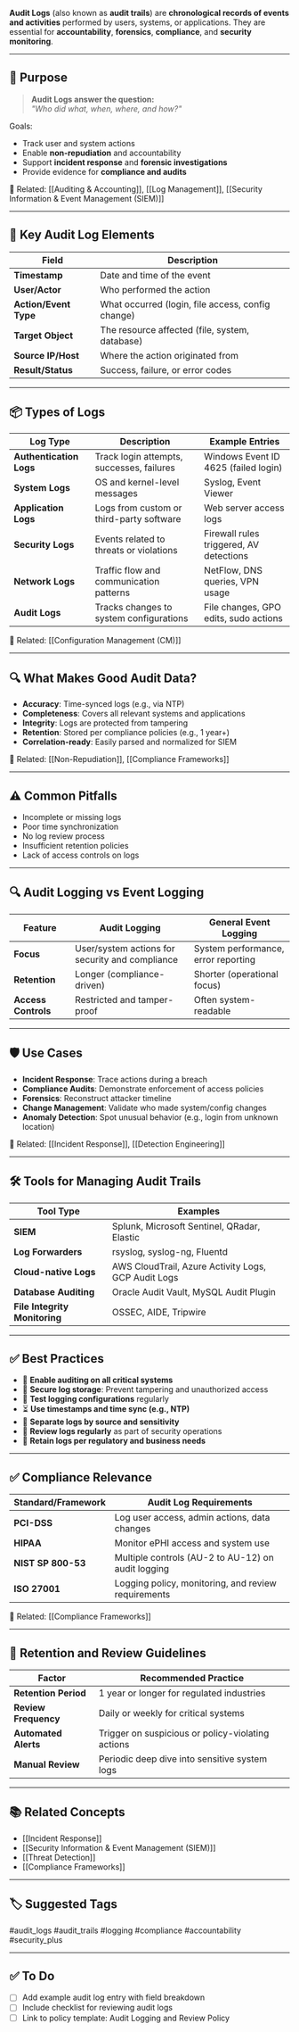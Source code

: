**Audit Logs** (also known as **audit trails**) are **chronological records of events and activities** performed by users, systems, or applications. They are essential for **accountability**, **forensics**, **compliance**, and **security monitoring**.

---

## 🎯 Purpose

> **Audit Logs answer the question:**  
> _"Who did what, when, where, and how?"_

Goals:
- Track user and system actions
- Enable **non-repudiation** and accountability
- Support **incident response** and **forensic investigations**
- Provide evidence for **compliance and audits**

📎 Related: [[Auditing & Accounting]], [[Log Management]], [[Security Information & Event Management (SIEM)]]

---

## 🧱 Key Audit Log Elements

| Field                  | Description                                |
|------------------------|--------------------------------------------|
| **Timestamp**           | Date and time of the event                 |
| **User/Actor**          | Who performed the action                   |
| **Action/Event Type**   | What occurred (login, file access, config change) |
| **Target Object**       | The resource affected (file, system, database) |
| **Source IP/Host**      | Where the action originated from           |
| **Result/Status**       | Success, failure, or error codes           |

---

## 📦 Types of Logs

| Log Type              | Description                               | Example Entries                              |
|------------------------|-------------------------------------------|-----------------------------------------------|
| **Authentication Logs**| Track login attempts, successes, failures| Windows Event ID 4625 (failed login)          |
| **System Logs**        | OS and kernel-level messages              | Syslog, Event Viewer                          |
| **Application Logs**   | Logs from custom or third-party software  | Web server access logs                        |
| **Security Logs**      | Events related to threats or violations   | Firewall rules triggered, AV detections       |
| **Network Logs**       | Traffic flow and communication patterns   | NetFlow, DNS queries, VPN usage               |
| **Audit Logs**         | Tracks changes to system configurations   | File changes, GPO edits, sudo actions         |

📎 Related: [[Configuration Management (CM)]]

---

## 🔍 What Makes Good Audit Data?

- **Accuracy**: Time-synced logs (e.g., via NTP)
- **Completeness**: Covers all relevant systems and applications
- **Integrity**: Logs are protected from tampering
- **Retention**: Stored per compliance policies (e.g., 1 year+)
- **Correlation-ready**: Easily parsed and normalized for SIEM

📎 Related: [[Non-Repudiation]], [[Compliance Frameworks]]

---

## ⚠️ Common Pitfalls

- Incomplete or missing logs
- Poor time synchronization
- No log review process
- Insufficient retention policies
- Lack of access controls on logs

---

## 🔍 Audit Logging vs Event Logging

| Feature             | Audit Logging                              | General Event Logging                         |
|---------------------|---------------------------------------------|------------------------------------------------|
| **Focus**           | User/system actions for security and compliance | System performance, error reporting         |
| **Retention**       | Longer (compliance-driven)                  | Shorter (operational focus)                   |
| **Access Controls** | Restricted and tamper-proof                 | Often system-readable                         |

---

## 🛡 Use Cases

- **Incident Response**: Trace actions during a breach
- **Compliance Audits**: Demonstrate enforcement of access policies
- **Forensics**: Reconstruct attacker timeline
- **Change Management**: Validate who made system/config changes
- **Anomaly Detection**: Spot unusual behavior (e.g., login from unknown location)

📎 Related: [[Incident Response]], [[Detection Engineering]]

---
## 🛠 Tools for Managing Audit Trails

| Tool Type            | Examples                                                  |
|----------------------|-----------------------------------------------------------|
| **SIEM**              | Splunk, Microsoft Sentinel, QRadar, Elastic              |
| **Log Forwarders**    | rsyslog, syslog-ng, Fluentd                              |
| **Cloud-native Logs** | AWS CloudTrail, Azure Activity Logs, GCP Audit Logs       |
| **Database Auditing** | Oracle Audit Vault, MySQL Audit Plugin                   |
| **File Integrity Monitoring** | OSSEC, AIDE, Tripwire                        |

--- 

## ✅ Best Practices

- 📌 **Enable auditing on all critical systems**
- 🔐 **Secure log storage**: Prevent tampering and unauthorized access
- 🧪 **Test logging configurations** regularly
- ⏳ **Use timestamps and time sync (e.g., NTP)**
- 📁 **Separate logs by source and sensitivity**
- 🔄 **Review logs regularly** as part of security operations
- 🧾 **Retain logs per regulatory and business needs**

---

## ✅ Compliance Relevance

| Standard/Framework | Audit Log Requirements                                |
|--------------------|--------------------------------------------------------|
| **PCI-DSS**        | Log user access, admin actions, data changes          |
| **HIPAA**          | Monitor ePHI access and system use                     |
| **NIST SP 800-53** | Multiple controls (AU-2 to AU-12) on audit logging     |
| **ISO 27001**      | Logging policy, monitoring, and review requirements    |

📎 Related: [[Compliance Frameworks]]

---

## 🧮 Retention and Review Guidelines

| Factor                 | Recommended Practice                                |
|------------------------|------------------------------------------------------|
| **Retention Period**    | 1 year or longer for regulated industries           |
| **Review Frequency**    | Daily or weekly for critical systems                |
| **Automated Alerts**    | Trigger on suspicious or policy-violating actions   |
| **Manual Review**       | Periodic deep dive into sensitive system logs       |

---

## 📚 Related Concepts

- [[Incident Response]]
- [[Security Information & Event Management (SIEM)]]
- [[Threat Detection]]
- [[Compliance Frameworks]]

---

## 🏷 Suggested Tags

#audit_logs #audit_trails #logging #compliance #accountability #security_plus

---

## ✅ To Do

- [ ] Add example audit log entry with field breakdown
- [ ] Include checklist for reviewing audit logs
- [ ] Link to policy template: Audit Logging and Review Policy
